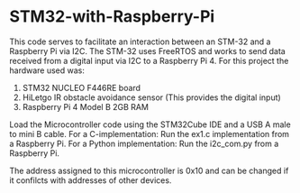 # STM32-with-Raspberry-Pi

This code serves to facilitate an interaction between an STM-32 and a Raspberry Pi via I2C. The STM-32 uses FreeRTOS and works to send data received from a digital input via I2C to a Raspberry Pi 4. For this project the hardware used was:
1. STM32 NUCLEO F446RE board
2. HiLetgo IR obstacle avoidance sensor (This provides the digital input)
3. Raspberry Pi 4 Model B 2GB RAM

Load the Microcontroller code using the STM32Cube IDE and a USB A male to mini B cable.
For a C-implementation: Run the ex1.c implementation from a Raspberry Pi.
For a Python implementation: Run the i2c_com.py from a Raspberry Pi.

The address assigned to this microcontroller is 0x10 and can be changed if it confilcts with addresses of other devices.